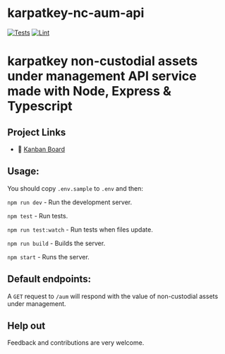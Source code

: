 # karpatkey-nc-aum-api

[![Tests](https://github.com/KarpatkeyDAO/karpatkey-nc-aum-api/workflows/Tests/badge.svg)](https://github.com/KarpatkeyDAO/karpatkey-nc-aum-api/actions?query=workflow%3ATests)
[![Lint](https://github.com/KarpatkeyDAO/karpatkey-nc-aum-api/workflows/Lint/badge.svg)](https://github.com/KarpatkeyDAO/karpatkey-nc-aum-api/actions?query=workflow%3ALint)

# karpatkey non-custodial assets under management API service made with Node, Express & Typescript

## Project Links
- 📰 [Kanban Board](https://github.com/orgs/KarpatkeyDAO/projects/2)

## Usage:

You should copy `.env.sample` to `.env` and then:

`npm run dev` - Run the development server.

`npm test` - Run tests.

`npm run test:watch` - Run tests when files update.

`npm run build` - Builds the server.

`npm start` - Runs the server.

## Default endpoints:

A `GET` request to `/aum` will respond with the value of non-custodial assets under management.

## Help out

Feedback and contributions are very welcome.
